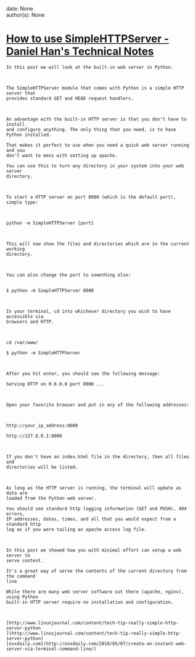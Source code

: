 
date: None  
author(s): None  

# [How to use SimpleHTTPServer - Daniel Han's Technical Notes](https://sites.google.com/site/xiangyangsite/home/technical-tips/software-development/python/how-to-use-simplehttpserver)


    In this post we will look at the built-in web server in Python.
    
    
    
    The SimpleHTTPServer module that comes with Python is a simple HTTP server that
    provides standard GET and HEAD request handlers.
    
    
    
    An advantage with the built-in HTTP server is that you don't have to install
    and configure anything. The only thing that you need, is to have Python installed.
    
    That makes it perfect to use when you need a quick web server running and you
    don't want to mess with setting up apache.
    
    You can use this to turn any directory in your system into your web server
    directory.
    
    
    
    To start a HTTP server on port 8000 (which is the default port), simple type:
    
    
    
    python -m SimpleHTTPServer [port]
    
    
    
    This will now show the files and directories which are in the current working
    directory.
    
    
    
    You can also change the port to something else:
    
    
    $ python -m SimpleHTTPServer 8080
    
    
    
    In your terminal, cd into whichever directory you wish to have accessible via
    browsers and HTTP.
    
    
    
    cd /var/www/
    
    $ python -m SimpleHTTPServer
    
    
    
    After you hit enter, you should see the following message:
    
    Serving HTTP on 0.0.0.0 port 8000 ...
    
    
    
    Open your favorite browser and put in any of the following addresses:
    
    
    
    http://your_ip_address:8000
     
    http://127.0.0.1:8000
    
    
    
    If you don't have an index.html file in the directory, then all files and
    directories will be listed.
    
    
    
    As long as the HTTP server is running, the terminal will update as data are
    loaded from the Python web server. 
    
    You should see standard http logging information (GET and PUSH), 404 errors,
    IP addresses, dates, times, and all that you would expect from a standard http
    log as if you were tailing an apache access log file.
    
    
    
    In this post we showed how you with minimal effort can setup a web server to
    serve content. 
    
    It's a great way of serve the contents of the current directory from the command
    line
    
    While there are many web server software out there (apache, nginx), using Python
    built-in HTTP server require no installation and configuration. 
    
    
    
    [http://www.linuxjournal.com/content/tech-tip-really-simple-http-server-python
    ](http://www.linuxjournal.com/content/tech-tip-really-simple-http-server-python)
    [osxdaily.com](http://osxdaily.com/2010/05/07/create-an-instant-web-server-via-terminal-command-line/)

